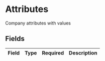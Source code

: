 # Attributes

Company attributes with values


## Fields

| Field       | Type        | Required    | Description |
| ----------- | ----------- | ----------- | ----------- |